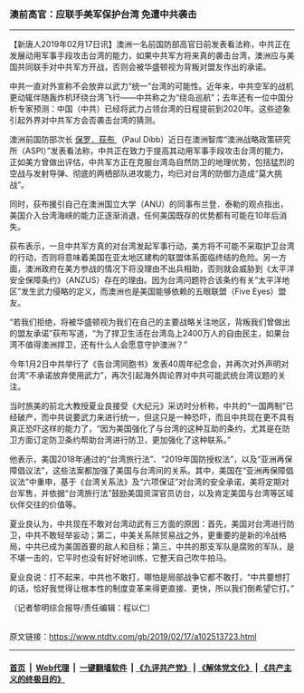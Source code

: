 ### 澳前高官：应联手美军保护台湾 免遭中共袭击
------------------------

<div class="post_content">
 <p>
  【新唐人2019年02月17日讯】澳洲一名前国防部高官日前发表看法称，中共正在发展动用军事手段攻击台湾的能力，如果中共军方将来真的袭击台湾，澳洲应与美国共同联手对中共军方开战，否则会被华盛顿视为背叛对盟友作出的承诺。
 </p>
 <p>
  中共一直对外宣称不会放弃以武力“统一”台湾的可能性。近年来，中共空军的战机更动辄伴随轰炸机环绕台湾飞行——中共称之为“绕岛巡航”；去年还有一位中国分析专家预测：中国（中共）已经将武力占领台湾的日程提前到2020年。这些迹象引起外界对中共军方会否袭击台湾的猜测。
 </p>
 <p>
  澳洲前国防部次长
  <a href="https://www.ntdtv.com/gb/保罗．荻布.htm">
   保罗．荻布
  </a>
  （Paul Dibb）近日在澳洲智库“澳洲战略政策研究所（ASPI）”发表看法称，中共正在致力于提高其动用军事手段攻击台湾的能力，正如美方曾做出评估，中共军方正在克服台湾岛自然防卫的地理优势，包括猛烈的空战与发射导弹、彻底的两栖部队进攻能力，均已对台湾的防御力造成“莫大挑战”。
 </p>
 <p>
  同时，荻布援引自己在澳洲国立大学（ANU）的同事布兰登．泰勒的观点指出，美国介入台湾海峡的能力正逐渐消退，任何美国既存的优势都有可能在10年后消失。
 </p>
 <p>
  荻布表示，一旦中共军方真的对台湾发起军事行动，美方将不可能不采取护卫台湾的行动，否则将意味着美国在亚太地区建构的联盟体系面临终结的危险。另一方面，澳洲政府在美方参战的情况下将没理由不出兵相助，否则就会威胁到《太平洋安全保障条约》（ANZUS）存在的理由。因为台湾问题符合该条约有关“太平洋地区”发生武力侵略的定义，而澳洲也是美国能够依赖的五眼联盟（Five Eyes）盟友。
 </p>
 <p>
  “若我们拒绝，将被华盛顿视为我们在自己的主要战略关注地区，背叛我们曾做出的盟友承诺”荻布写道，“为了捍卫生活在台湾岛上2400万人的自由民主，如果台湾不值得澳洲捍卫，还有什么人会愿意守护澳洲？”
 </p>
 <p>
  今年1月2日中共举行了《告台湾同胞书》发表40周年纪念会，并再次对外声明对台湾“不承诺放弃使用武力”，再次引起海外舆论界对中共可能武统台湾议题的关注。
 </p>
 <p>
  当时旅美的前北大教授夏业良接受《大纪元》采访时分析称，中共的“一国两制”已经破产，而中共说要武力来进行统一，但这只是一种恐吓，而且中共现在更不具有真正恐吓这样的能力了，“因为美国强化了与台湾的这种互助的条约，尤其是在防卫方面订定防卫条约帮助台湾进行防卫，更加强化了这种联系。”
 </p>
 <p>
  他表示，美国2018年通过的“台湾旅行法”、“2019年国防授权法”，以及“亚洲再保障倡议法”，这些法案都加强了美国与台湾间的关系。其中，美国在“亚洲再保障倡议法”中重申，基于《台湾关系法》及“六项保证”对台湾的安全承诺，美将定期对台军售，并依据“台湾旅行法”鼓励美国资深官员访台，以及肯定美国与台湾等区域伙伴交往的价值等。
 </p>
 <p>
  夏业良认为，中共现在不敢对台湾动武有三方面的原因：首先，美国对台湾进行防卫，中共不敢轻举妄动；第二，中美关系除贸易战之外，更重要的是新的冷战格局，中共已成为美国首要的敌人和目标；第三，中共的那支军队是腐败的军队，是不堪一击的，它平时也没有好好地训练，它整天自己吹牛拍马。
 </p>
 <p>
  夏业良说：打不起来，中共也不敢打，哪怕是局部战争它都不敢打，“中共要想打的话，恰好我觉得让根本性的制度变革来得更直接、更快，所以我们倒希望它打。”
 </p>
 <p>
  （记者黎明综合报导/责任编辑：程以仁）
 </p>
 <div class="single_ad">
 </div>
</div>

<br/>原文链接：https://www.ntdtv.com/gb/2019/02/17/a102513723.html


------------------------
#### [首页](https://github.com/gfw-breaker/banned-news/blob/master/README.md) &nbsp;|&nbsp; [Web代理](https://github.com/labour-camp/helloworld) &nbsp;|&nbsp; [一键翻墙软件](https://github.com/gfw-breaker/nogfw/blob/master/README.md) &nbsp;| [《九评共产党》](https://github.com/gfw-breaker/9ping.md/blob/master/README.md#九评之一评共产党是什么) | [《解体党文化》](https://github.com/gfw-breaker/jtdwh.md/blob/master/README.md) | [《共产主义的终极目的》](https://github.com/gfw-breaker/gczydzjmd.md/blob/master/README.md)


